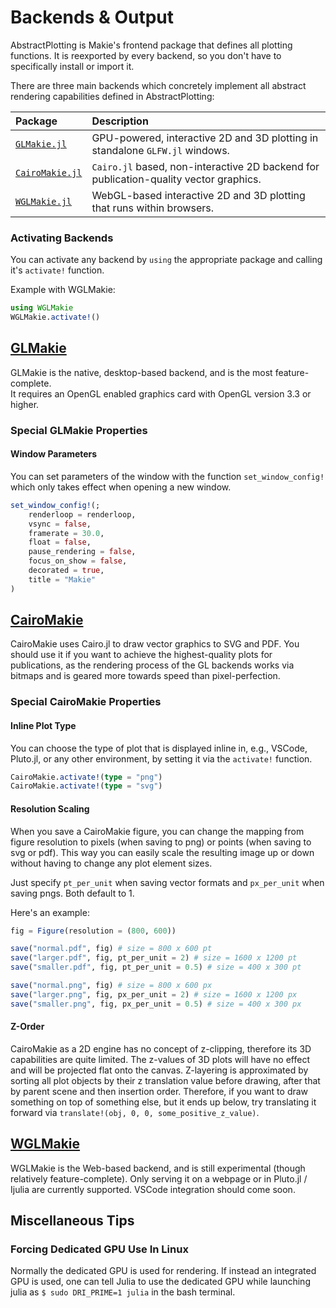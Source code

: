 # Backends & Output

AbstractPlotting is Makie's frontend package that defines all plotting functions.
It is reexported by every backend, so you don't have to specifically install or import it.

There are three main backends which concretely implement all abstract rendering capabilities defined in AbstractPlotting:

| Package | Description |
| :-- | :-- |
| [`GLMakie.jl`](https://github.com/JuliaPlots/GLMakie.jl) | GPU-powered, interactive 2D and 3D plotting in standalone `GLFW.jl` windows. |
| [`CairoMakie.jl`](https://github.com/JuliaPlots/CairoMakie.jl) | `Cairo.jl` based, non-interactive 2D backend for publication-quality vector graphics. |
| [`WGLMakie.jl`](https://github.com/JuliaPlots/WGLMakie.jl) | WebGL-based interactive 2D and 3D plotting that runs within browsers. |

### Activating Backends

You can activate any backend by `using` the appropriate package and calling it's `activate!` function.

Example with WGLMakie:

```julia
using WGLMakie
WGLMakie.activate!()
```

## [GLMakie](https://github.com/JuliaPlots/GLMakie.jl)

GLMakie is the native, desktop-based backend, and is the most feature-complete.  
It requires an OpenGL enabled graphics card with OpenGL version 3.3 or higher.

### Special GLMakie Properties 

#### Window Parameters

You can set parameters of the window with the function `set_window_config!` which only takes effect when opening a new window.

```julia
set_window_config!(;
    renderloop = renderloop,
    vsync = false,
    framerate = 30.0,
    float = false,
    pause_rendering = false,
    focus_on_show = false,
    decorated = true,
    title = "Makie"
)
```

## [CairoMakie](https://github.com/JuliaPlots/CairoMakie.jl)

CairoMakie uses Cairo.jl to draw vector graphics to SVG and PDF.
You should use it if you want to achieve the highest-quality plots for publications, as the rendering process of the GL backends works via bitmaps and is geared more towards speed than pixel-perfection.

### Special CairoMakie Properties 

#### Inline Plot Type

You can choose the type of plot that is displayed inline in, e.g., VSCode, Pluto.jl, or any other environment, by setting it via the `activate!` function.

```julia
CairoMakie.activate!(type = "png")
CairoMakie.activate!(type = "svg")
```

#### Resolution Scaling

When you save a CairoMakie figure, you can change the mapping from figure resolution to pixels (when saving to png) or points (when saving to svg or pdf).
This way you can easily scale the resulting image up or down without having to change any plot element sizes.

Just specify `pt_per_unit` when saving vector formats and `px_per_unit` when saving pngs. Both default to 1.

Here's an example:

```julia
fig = Figure(resolution = (800, 600))

save("normal.pdf", fig) # size = 800 x 600 pt
save("larger.pdf", fig, pt_per_unit = 2) # size = 1600 x 1200 pt
save("smaller.pdf", fig, pt_per_unit = 0.5) # size = 400 x 300 pt

save("normal.png", fig) # size = 800 x 600 px
save("larger.png", fig, px_per_unit = 2) # size = 1600 x 1200 px
save("smaller.png", fig, px_per_unit = 0.5) # size = 400 x 300 px
```

#### Z-Order

CairoMakie as a 2D engine has no concept of z-clipping, therefore its 3D capabilities are quite limited.
The z-values of 3D plots will have no effect and will be projected flat onto the canvas.
Z-layering is approximated by sorting all plot objects by their z translation value before drawing, after that by parent scene and then insertion order.
Therefore, if you want to draw something on top of something else, but it ends up below, try translating it forward via `translate!(obj, 0, 0, some_positive_z_value)`.

## [WGLMakie](https://github.com/JuliaPlots/WGLMakie.jl)

WGLMakie is the Web-based backend, and is still experimental (though relatively feature-complete). Only serving it on a webpage or in Pluto.jl / Ijulia are currently supported. VSCode integration should come soon.

## Miscellaneous Tips

### Forcing Dedicated GPU Use In Linux

Normally the dedicated GPU is used for rendering.
If instead an integrated GPU is used, one can tell Julia to use the dedicated GPU while launching julia as `$ sudo DRI_PRIME=1 julia` in the bash terminal.
